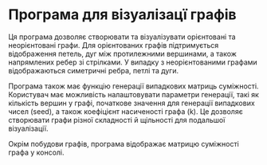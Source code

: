 # Програма для візуалізацї графів

Ця програма дозволяє створювати та візуалізувати орієнтовані та неорієнтовані графи. Для орієнтованих графів підтримується відображення петель, дуг між протилежними вершинами, а також напрямлених ребер зі стрілками. У випадку з неорієнтованими графами відображаються симетричні ребра, петлі та дуги.  

Програма також має функцію генерації випадкових матриць суміжності. Користувач має можливість налаштовувати параметри генерації, такі як кількість вершин у графі, початкове значення для генерації випадкових чисел (seed), а також коефіцієнт насиченості графа (k). Це дозволяє створювати графи різної складності й щільності для подальшої візуалізації.

Окрім побудови графів, програма відображає матрицю суміжності графа у консолі.
